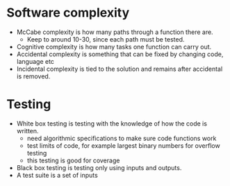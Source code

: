 # Software complexity

- McCabe complexity is how many paths through a function there are.
  - Keep to around 10-30, since each path must be tested.
- Cognitive complexity is how many tasks one function can carry out.
- Accidental complexity is something that can be fixed by changing code, language etc
- Incidental complexity is tied to the solution and remains after accidental is removed.

# Testing

- White box testing is testing with the knowledge of how the code is written.
  - need algorithmic specifications to make sure code functions work
  - test limits of code, for example largest binary numbers for overflow testing
  - this testing is good for coverage
- Black box testing is testing only using inputs and outputs.
- A test suite is a set of inputs   
  
